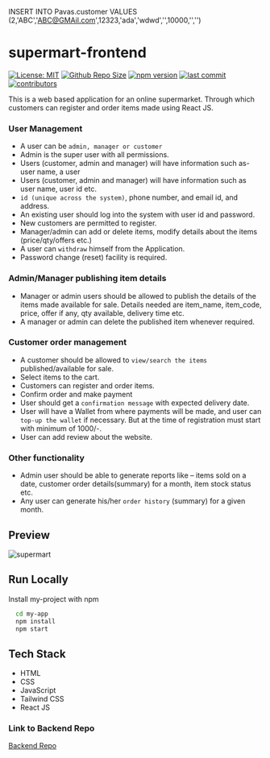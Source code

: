 INSERT INTO Pavas.customer VALUES (2,'ABC','ABC@GMAil.com',12323,'ada','wdwd','',10000,'','')
# supermart-frontend
[![License: MIT](https://img.shields.io/bower/l/bootstrap)](https://github.com/pavas23/supermart-frontend)
[![Github Repo Size](https://img.shields.io/github/repo-size/pavas23/supermart-frontend)](https://github.com/pavas23/supermart-frontend)
[![npm version](https://img.shields.io/npm/v/npm)](https://github.com/pavas23/supermart-frontend)
[![last commit](https://img.shields.io/github/last-commit/pavas23/supermart-frontend)](https://github.com/pavas23/supermart-frontend)
[![contributors](https://img.shields.io/github/contributors/pavas23/supermart-frontend)](https://github.com/pavas23/supermart-frontend)


This is a web based application for an online supermarket. Through which customers can register and order items made using React JS.

### User Management
  - A user can be ```admin, manager or customer```
  - Admin is the super user with all permissions.
  - Users (customer, admin and manager) will have information such as- user name, a user
  - Users (customer, admin and manager) will have information such as user name, user id etc.
  - ```id (unique across the system)```, phone number, and email id, and address.
  - An existing user should log into the system with user id and password.
  - New customers are permitted to register.
  - Manager/admin can add or delete items, modify details about the items (price/qty/offers etc.)
  - A user can ```withdraw``` himself from the Application.
  - Password change (reset) facility is required.

### Admin/Manager publishing item details
  - Manager or admin users should be allowed to publish the details of the items made available for sale. Details needed are item_name, item_code, price, offer if any, qty available, delivery time etc.
  - A manager or admin can delete the published item whenever required.

### Customer order management
  - A customer should be allowed to ```view/search the items``` published/available for sale.
  - Select items to the cart.
  - Customers can register and order items.
  - Confirm order and make payment
  - User should get a ```confirmation message``` with expected delivery date.
  - User will have a Wallet from where payments will be made, and user can ```top-up the wallet``` if necessary. But at the time of registration must start with minimum of 1000/-.
  - User can add review about the website.

### Other functionality
  - Admin user should be able to generate reports like – items sold on a date, customer order details(summary) for a month, item stock status etc.
  - Any user can generate his/her ```order history``` (summary) for a given month.


## Preview
![supermart](https://github.com/pavas23/supermart-frontend/assets/97559428/80431fd0-6826-452b-a2d4-de83463462b6)


## Run Locally
Install my-project with npm

```bash
  cd my-app
  npm install
  npm start
```

## Tech Stack
- HTML
- CSS
- JavaScript
- Tailwind CSS
- React JS

### Link to Backend Repo
<a href = "https://github.com/pavas23/supermart-backend">Backend Repo</a>